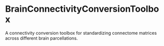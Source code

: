 # BrainConnectivityConversionToolbox
A connectivity conversion toolbox for standardizing connectome matrices across different brain parcellations.
